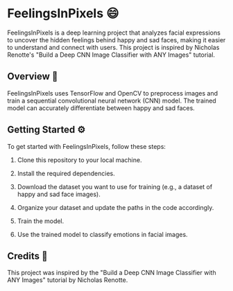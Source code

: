 # FeelingsInPixels 😄

FeelingsInPixels is a deep learning project that analyzes facial expressions to uncover the hidden feelings behind happy and sad faces, making it easier to understand and connect with users. This project is inspired by Nicholas Renotte's "Build a Deep CNN Image Classifier with ANY Images" tutorial.

## Overview 🤨

FeelingsInPixels uses TensorFlow and OpenCV to preprocess images and train a sequential convolutional neural network (CNN) model. The trained model can accurately differentiate between happy and sad faces.

## Getting Started ⚙️

To get started with FeelingsInPixels, follow these steps:

1. Clone this repository to your local machine.

2. Install the required dependencies.

3. Download the dataset you want to use for training (e.g., a dataset of happy and sad face images).

4. Organize your dataset and update the paths in the code accordingly.

5. Train the model.

6. Use the trained model to classify emotions in facial images.

## Credits 🙌

This project was inspired by the "Build a Deep CNN Image Classifier with ANY Images" tutorial by Nicholas Renotte.
